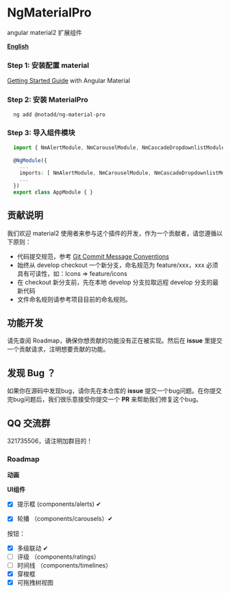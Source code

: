 # NgMaterialPro

angular  material2 扩展组件

**[English](README.md)**

### Step 1: 安装配置 material

  [Getting Started Guide](https://material.angular.cn/guide/getting-started) with Angular Material
  
### Step 2: 安装 MaterialPro

```shell
  ng add @notadd/ng-material-pro
```

### Step 3: 导入组件模块

```TypeScript
  import { NmAlertModule, NmCarouselModule, NmCascadeDropdownlistModule } from '@notadd/ng-material-pro';
  
  @NgModule({
    ...
    imports: [ NmAlertModule, NmCarouselModule, NmCascadeDropdownlistModule ],
    ...
  })
  export class AppModule { }
```

## 贡献说明

我们欢迎 material2 使用者来参与这个插件的开发，作为一个贡献者，请您遵循以下原则：

- 代码提交规范，参考 [Git Commit Message Conventions](https://docs.google.com/document/d/1QrDFcIiPjSLDn3EL15IJygNPiHORgU1_OOAqWjiDU5Y/edit#)
- 始终从 develop checkout 一个新分支，命名规范为 feature/xxx，xxx 必须具有可读性，如：Icons => feature/icons
- 在 checkout 新分支前，先在本地 develop 分支拉取远程 develop 分支的最新代码
- 文件命名规则请参考项目目前的命名规则。

## 功能开发

请先查阅 Roadmap，确保你想贡献的功能没有正在被实现。然后在 **issue** 里提交一个贡献请求，注明想要贡献的功能。

## 发现 Bug ？

如果你在源码中发现bug，请你先在本仓库的 **issue** 提交一个bug问题。在你提交完bug问题后，我们很乐意接受你提交一个 **PR** 来帮助我们修复这个bug。

## QQ 交流群

321735506，请注明加群目的！

### Roadmap



**动画**


**UI组件**

- [x] 提示框 (components/alerts) ✔
- [x] 轮播 （components/carousels）✔


按钮：

- [x] 多级联动 ✔
- [ ] 评级 （components/ratings）
- [ ] 时间线 （components/timelines）
- [x] 穿梭框
- [x] 可拖拽树视图 
